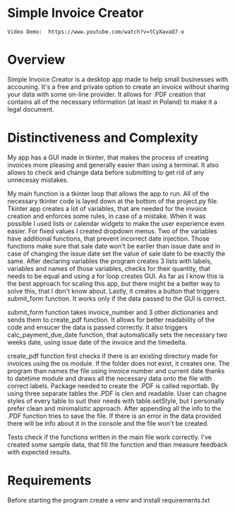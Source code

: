# Simple Invoice Creator
    Video Demo:  https://www.youtube.com/watch?v=tCyXavaQ7-o

# Overview

Simple Invoice Creator is a desktop app made to help small businesses with accouning.
It's a free and private option to create an invoice without sharing your data with some on-line provider. It allows for .PDF creation that contains all of the necessary information (at least in Poland) to make it a legal document.

# Distinctiveness and Complexity

My app has a GUI made in tkinter, that makes the process of creating invoices more pleasing and generally easier than using a terminal. It also allows to check and change data before submitting to get rid of any unnecesay mistakes.

My main function is a tkinter loop that allows the app to run. All of the necessary tkinter code is layed down at the bottom of the project.py file. Tkinter app creates a lot of variables, that are needed for the invoice creation and enforces some rules, in case of a mistake. When it was possible I used lists or calendar widgets to make the user experience even easier. For fixed values I created dropdown menus. Two of the variables have additional functions, that prevent incorrect date injection. Those functions make sure that sale date won't be earlier than issue date and in case of changing the issue date set the value of sale date to be exactly the same.
After declaring variables the program creates 3 lists with labels, variables and names of those variables, checks for their quantity, that needs to be equal and using a for loop creates GUI. As far as I know this is the best approach for scaling this app, but there might be a better way to solve this, that I don't know about. Lastly, it creates a button that triggers submit_form function. It works only if the data passed to the GUI is correct.

submit_form function takes invoice_number and 3 other dictionaries and sends them to create_pdf function. It allows for better readability of the code and ensucer the data is passed correctly. It also triggers calc_payment_due_date function, that automatically sets the necessary two weeks date, using issue date of the invoice and the timedelta.

create_pdf function first checks if there is an existing directory made for invoices using the os module. If the folder does not exist, it creates one. The program than names the file using invoice number and current date thanks to datetime module and draws all the necessary data onto the file with correct labels. Package needed to create the .PDF is called reportlab. By using three separate tables the .PDF is clen and readable. User can chagne styles of every table to suit their needs with table.setStyle, but I personally prefer clean and minimalistic approach. After appending all the info to the .PDF function tries to save the file. If there is an error in the data provided there will be info about it in the console and the file won't be created. 

Tests check if the functions written in the main file work correctly. I've created some sample data, that fill the function and than measure feedback with expected results.

# Requirements 

Before starting the program create a venv and install requirements.txt